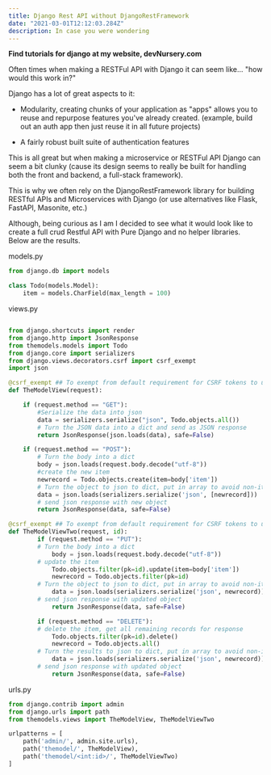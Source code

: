 ```yaml
---
title: Django Rest API without DjangoRestFramework
date: "2021-03-01T12:12:03.284Z"
description: In case you were wondering
---
```


**Find tutorials for django at my website, devNursery.com**

Often times when making a RESTFul API with Django it can seem like... "how would this work in?"

Django has a lot of great aspects to it:

- Modularity, creating chunks of your application as "apps" allows you to reuse and repurpose features you've already created. (example, build out an auth app then just reuse it in all future projects)

- A fairly robust built suite of authentication features

This is all great but when making a microservice or RESTFul API Django can seem a bit clunky (cause its design seems to really be built for handling both the front and backend, a full-stack framework).

This is why we often rely on the DjangoRestFramework library for building RESTful APIs and Microservices with Django (or use alternatives like Flask, FastAPI, Masonite, etc.)

Although, being curious as I am I decided to see what it would look like to create a full crud Restful API with Pure Django and no helper libraries. Below are the results.

models.py
```py
from django.db import models

class Todo(models.Model):
    item = models.CharField(max_length = 100)
```

views.py
```py

from django.shortcuts import render
from django.http import JsonResponse
from themodels.models import Todo
from django.core import serializers
from django.views.decorators.csrf import csrf_exempt
import json

@csrf_exempt ## To exempt from default requirement for CSRF tokens to use postman
def TheModelView(request):

    if (request.method == "GET"):
        #Serialize the data into json
        data = serializers.serialize("json", Todo.objects.all())
        # Turn the JSON data into a dict and send as JSON response
        return JsonResponse(json.loads(data), safe=False)

    if (request.method == "POST"):
        # Turn the body into a dict
        body = json.loads(request.body.decode("utf-8"))
        #create the new item
        newrecord = Todo.objects.create(item=body['item'])
        # Turn the object to json to dict, put in array to avoid non-iterable error
        data = json.loads(serializers.serialize('json', [newrecord]))
        # send json response with new object
        return JsonResponse(data, safe=False)

@csrf_exempt ## To exempt from default requirement for CSRF tokens to use postman
def TheModelViewTwo(request, id):
        if (request.method == "PUT"):
        # Turn the body into a dict
            body = json.loads(request.body.decode("utf-8"))
        # update the item
            Todo.objects.filter(pk=id).update(item=body['item'])
            newrecord = Todo.objects.filter(pk=id)
        # Turn the object to json to dict, put in array to avoid non-iterable error
            data = json.loads(serializers.serialize('json', newrecord))
        # send json response with updated object
            return JsonResponse(data, safe=False)

        if (request.method == "DELETE"):
        # delete the item, get all remaining records for response
            Todo.objects.filter(pk=id).delete()
            newrecord = Todo.objects.all()
        # Turn the results to json to dict, put in array to avoid non-iterable error
            data = json.loads(serializers.serialize('json', newrecord))
        # send json response with updated object
            return JsonResponse(data, safe=False)
```

urls.py
```py
from django.contrib import admin
from django.urls import path
from themodels.views import TheModelView, TheModelViewTwo

urlpatterns = [
    path('admin/', admin.site.urls),
    path('themodel/', TheModelView),
    path('themodel/<int:id>/', TheModelViewTwo)
]

```